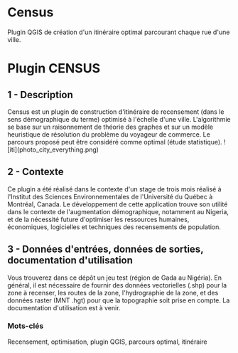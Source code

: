 # Census
Plugin QGIS de création d'un itinéraire optimal parcourant chaque rue d'une ville.
<h1>Plugin CENSUS</h1>

<h2>1 - Description </h2>
Census est un plugin de construction d'itinéraire de recensement (dans le sens démographique du terme) optimisé à l'échelle d'une ville. L'algorithmie se base sur un raisonnement de théorie des graphes et sur un modèle heuristique de résolution du problème du voyageur de commerce. Le parcours proposé peut être considéré comme optimal (étude statistique).
![iti](photo_city_everything.png)

<h2>2 - Contexte </h2>
Ce plugin a été réalisé dans le contexte d'un stage de trois mois réalisé à l'Institut des Sciences Environnementales de l'Université du Québec à Montréal, Canada.
Le développement de cette application trouve son utilité dans le contexte de l'augmentation démographique, notamment au Nigeria, et de la nécessité future d'optimiser les ressources humaines, économiques, logicielles et techniques des recensements de population.


<h2>3 - Données d'entrées, données de sorties, documentation d'utilisation </h2>
Vous trouverez dans ce dépôt un jeu test (région de Gada au Nigéria). En général, il est nécessaire de fournir des données vectorielles (.shp) pour la zone à recenser, les routes de la zone, l'hydrographie de la zone, et des données raster (MNT .hgt) pour que la topographie soit prise en compte. La documentation d'utilisation est à venir.

<h3> Mots-clés</h3>
Recensement, optimisation, plugin QGIS, parcours optimal, itinéraire
